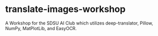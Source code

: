 # translate-images-workshop
A Workshop for the SDSU AI Club which utilizes deep-translator, Pillow, NumPy, MatPlotLib, and EasyOCR. 
